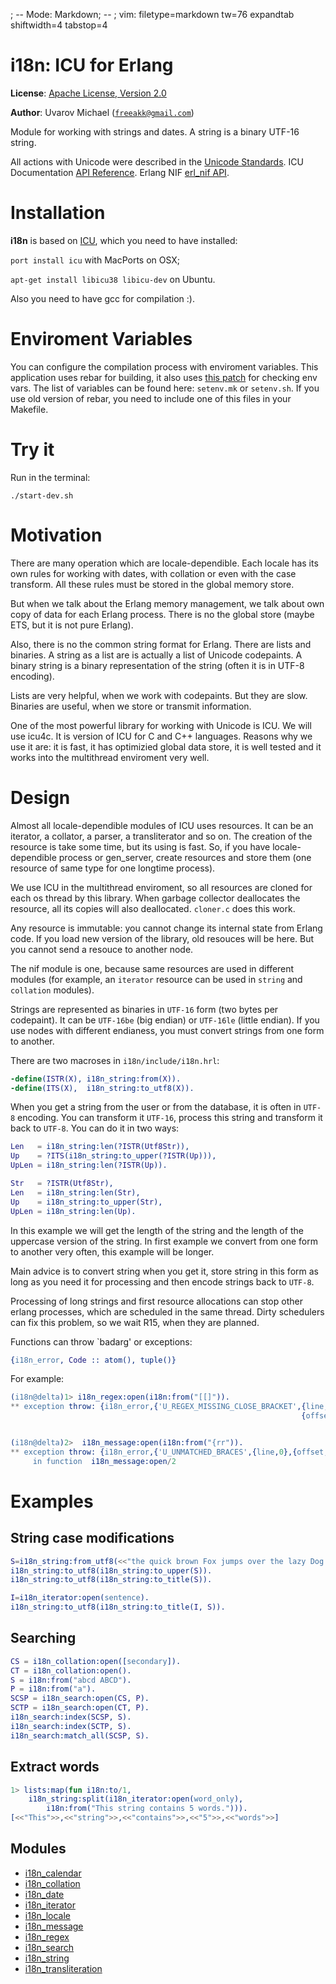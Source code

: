 ; -- Mode: Markdown; -- ; vim: filetype=markdown tw=76 expandtab shiftwidth=4 tabstop=4


i18n: ICU for Erlang
====================

__License__: [Apache License, Version 2.0](http://www.apache.org/licenses/LICENSE-2.0.html)

__Author__: Uvarov Michael ([`freeakk@gmail.com`](mailto:freeakk@gmail.com))


Module for working with strings and dates.
A string is a binary UTF-16 string.


All actions with Unicode were described in the [Unicode Standards](http://www.unicode.org/reports/).
ICU Documentation [API Reference](http://icu-project.org/apiref/icu4c/).
Erlang NIF [erl_nif API](http://www.erlang.org/doc/man/erl_nif.html).




Installation
============

__i18n__ is based on [ICU](http://icu-project.org/), which you need to have
installed:

`port install icu` with MacPorts on OSX;

`apt-get install libicu38 libicu-dev` on Ubuntu.

Also you need to have gcc for compilation :).



Enviroment Variables
====================

You can configure the compilation process with enviroment variables.
This application uses rebar for building, it also uses 
[this patch](https://github.com/basho/rebar/pull/129) for checking env vars.
The list of variables can be found here: `setenv.mk` or `setenv.sh`. 
If you use old version of rebar, you need to include one of this files in your
Makefile.



Try it
======

Run in the terminal:

```
./start-dev.sh
```




Motivation
==========

There are many operation which are locale-dependible. Each locale has its
own rules for working with dates, with collation or even with the case
transform. All these rules must be stored in the global memory store.

But when we talk about the Erlang memory management, we talk about own
copy of data for each Erlang process. There is no the global store (maybe
ETS, but it is not pure Erlang).

Also, there is no the common string format for Erlang. There are lists and
binaries. A string as a list are is actually a list of Unicode codepaints. 
A binary string is a binary representation of the string (often it is in
UTF-8 encoding).

Lists are very helpful, when we work with codepaints. But they are slow.
Binaries are useful, when we store or transmit information.

One of the most powerful library for working with Unicode is ICU. We will
use icu4c. It is version of ICU for C and C++ languages. Reasons why we use
it are: it is fast, it has optimizied global data store, it is well tested
and it works into the multithread enviroment very well.



Design
======


Almost all locale-dependible modules of ICU uses resources. It can be an
iterator, a collator, a parser, a transliterator and so on. The creation of
the resource is take some time, but its using is fast. So, if you have
locale-dependible process or gen\_server, create resources and store them
(one resource of same type for one longtime process).

We use ICU in the multithread enviroment, so all resources are cloned for
each os thread by this library. When garbage collector deallocates the
resource, all its copies will also deallocated. `cloner.c` does this work.

Any resource is immutable: you cannot change its internal state from Erlang
code. If you load new version of the library, old resouces will be here. But
you cannot send a resouce to another node. 

The nif module is one, because same resources are used in different modules
(for example, an `iterator` resource can be used in `string` and `collation` modules).

Strings are represented as binaries in `UTF-16` form (two bytes per
codepaint). It can be `UTF-16be` (big endian) or `UTF-16le` (little endian). If you use nodes with different endianess, you must convert strings from one form to another.

There are two macroses in `i18n/include/i18n.hrl`:

```erlang
-define(ISTR(X), i18n_string:from(X)).
-define(ITS(X),  i18n_string:to_utf8(X)).
```

When you get a string from the user or from the database, it is often in
`UTF-8` encoding. You can transform it `UTF-16`, process this string and
transform it back to `UTF-8`. You can do it in two ways:

```erlang
Len   = i18n_string:len(?ISTR(Utf8Str)),
Up    = ?ITS(i18n_string:to_upper(?ISTR(Up))),
UpLen = i18n_string:len(?ISTR(Up)).
```

```erlang
Str   = ?ISTR(Utf8Str),
Len   = i18n_string:len(Str),
Up    = i18n_string:to_upper(Str),
UpLen = i18n_string:len(Up).
```

In this example we will get the length of the string and the length of the
uppercase version of the string. In first example we convert from one form
to another very often, this example will be longer. 

Main advice is to convert string when you get it, store string in this form
as long as you need it for processing and then encode strings back to `UTF-8`.

Processing of long strings and first resource allocations can stop other erlang processes, which are scheduled in the same thread. Dirty schedulers can fix this
problem, so we wait R15, when they are planned.

Functions can throw `badarg' or exceptions:

```erlang
{i18n_error, Code :: atom(), tuple()}
```

For example:

```erlang
(i18n@delta)1> i18n_regex:open(i18n:from("[[]")).
** exception throw: {i18n_error,{'U_REGEX_MISSING_CLOSE_BRACKET',{line,1},
                                                                 {offset,3}}}


(i18n@delta)2>  i18n_message:open(i18n:from("{rr")).
** exception throw: {i18n_error,{'U_UNMATCHED_BRACES',{line,0},{offset,3}}}
     in function  i18n_message:open/2
```



Examples
========

String case modifications
-------------------------

```erlang
S=i18n_string:from_utf8(<<"the quick brown Fox jumps over the lazy Dog.">>).
i18n_string:to_utf8(i18n_string:to_upper(S)).                               
i18n_string:to_utf8(i18n_string:to_title(S)).                               

I=i18n_iterator:open(sentence).                                       
i18n_string:to_utf8(i18n_string:to_title(I, S)).                            
```


Searching
---------

```erlang
CS = i18n_collation:open([secondary]). 
CT = i18n_collation:open(). 
S = i18n:from("abcd ABCD"). 
P = i18n:from("a"). 
SCSP = i18n_search:open(CS, P). 
SCTP = i18n_search:open(CT, P). 
i18n_search:index(SCSP, S).
i18n_search:index(SCTP, S).           
i18n_search:match_all(SCSP, S).           
```


Extract words
-------------

```erlang
1> lists:map(fun i18n:to/1,
    i18n_string:split(i18n_iterator:open(word_only), 
        i18n:from("This string contains 5 words."))).
[<<"This">>,<<"string">>,<<"contains">>,<<"5">>,<<"words">>]
```


Modules
-------

* [i18n_calendar](https://github.com/freeakk/i18n/blob/master/doc/i18n_calendar.md)
* [i18n_collation](https://github.com/freeakk/i18n/blob/master/doc/i18n_collation.md)
* [i18n_date](https://github.com/freeakk/i18n/blob/master/doc/i18n_date.md)
* [i18n_iterator](https://github.com/freeakk/i18n/blob/master/doc/i18n_iterator.md)
* [i18n_locale](https://github.com/freeakk/i18n/blob/master/doc/i18n_locale.md)
* [i18n_message](https://github.com/freeakk/i18n/blob/master/doc/i18n_message.md)
* [i18n_regex](https://github.com/freeakk/i18n/blob/master/doc/i18n_regex.md)
* [i18n_search](https://github.com/freeakk/i18n/blob/master/doc/i18n_search.md)
* [i18n_string](https://github.com/freeakk/i18n/blob/master/doc/i18n_string.md)
* [i18n_transliteration](https://github.com/freeakk/i18n/blob/master/doc/i18n_transliteration.md)
